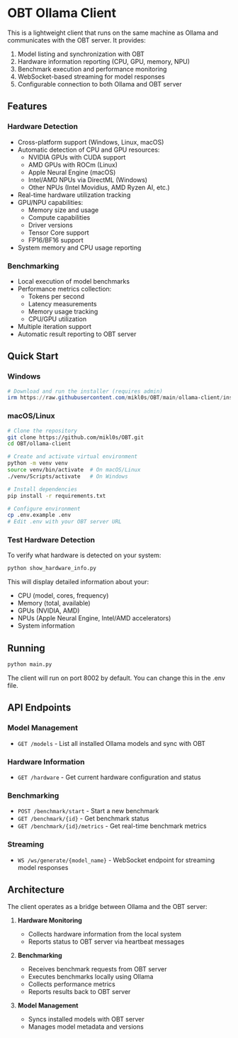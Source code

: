 # OBT Ollama Client

This is a lightweight client that runs on the same machine as Ollama and communicates with the OBT server. It provides:

1. Model listing and synchronization with OBT
2. Hardware information reporting (CPU, GPU, memory, NPU)
3. Benchmark execution and performance monitoring
4. WebSocket-based streaming for model responses
5. Configurable connection to both Ollama and OBT server

## Features

### Hardware Detection
- Cross-platform support (Windows, Linux, macOS)
- Automatic detection of CPU and GPU resources:
  - NVIDIA GPUs with CUDA support
  - AMD GPUs with ROCm (Linux)
  - Apple Neural Engine (macOS)
  - Intel/AMD NPUs via DirectML (Windows)
  - Other NPUs (Intel Movidius, AMD Ryzen AI, etc.)
- Real-time hardware utilization tracking
- GPU/NPU capabilities:
  - Memory size and usage
  - Compute capabilities
  - Driver versions
  - Tensor Core support
  - FP16/BF16 support
- System memory and CPU usage reporting

### Benchmarking
- Local execution of model benchmarks
- Performance metrics collection:
  - Tokens per second
  - Latency measurements
  - Memory usage tracking
  - CPU/GPU utilization
- Multiple iteration support
- Automatic result reporting to OBT server

## Quick Start

### Windows
```powershell
# Download and run the installer (requires admin)
irm https://raw.githubusercontent.com/mikl0s/OBT/main/ollama-client/install.ps1 | iex
```

### macOS/Linux
```bash
# Clone the repository
git clone https://github.com/mikl0s/OBT.git
cd OBT/ollama-client

# Create and activate virtual environment
python -m venv venv
source venv/bin/activate  # On macOS/Linux
./venv/Scripts/activate   # On Windows

# Install dependencies
pip install -r requirements.txt

# Configure environment
cp .env.example .env
# Edit .env with your OBT server URL
```

### Test Hardware Detection
To verify what hardware is detected on your system:
```bash
python show_hardware_info.py
```
This will display detailed information about your:
- CPU (model, cores, frequency)
- Memory (total, available)
- GPUs (NVIDIA, AMD)
- NPUs (Apple Neural Engine, Intel/AMD accelerators)
- System information

## Running

```bash
python main.py
```

The client will run on port 8002 by default. You can change this in the .env file.

## API Endpoints

### Model Management
- `GET /models` - List all installed Ollama models and sync with OBT

### Hardware Information
- `GET /hardware` - Get current hardware configuration and status

### Benchmarking
- `POST /benchmark/start` - Start a new benchmark
- `GET /benchmark/{id}` - Get benchmark status
- `GET /benchmark/{id}/metrics` - Get real-time benchmark metrics

### Streaming
- `WS /ws/generate/{model_name}` - WebSocket endpoint for streaming model responses

## Architecture

The client operates as a bridge between Ollama and the OBT server:

1. **Hardware Monitoring**
   - Collects hardware information from the local system
   - Reports status to OBT server via heartbeat messages

2. **Benchmarking**
   - Receives benchmark requests from OBT server
   - Executes benchmarks locally using Ollama
   - Collects performance metrics
   - Reports results back to OBT server

3. **Model Management**
   - Syncs installed models with OBT server
   - Manages model metadata and versions
